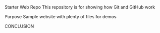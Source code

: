 Starter Web Repo
This repository is for showing how Git and GitHub work

Purpose
Sample website with plenty of files for demos

CONCLUSION